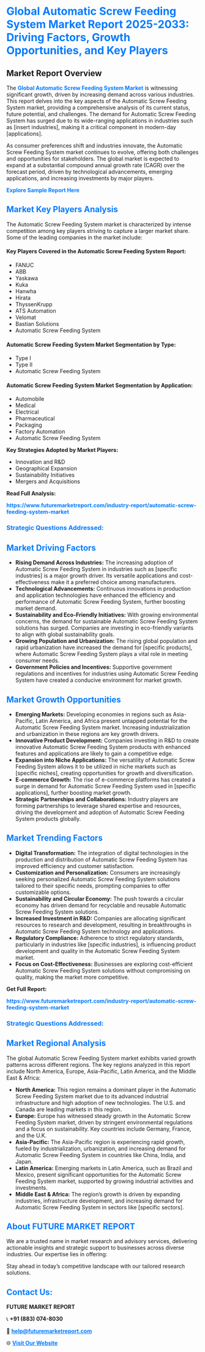 <h1 style="color: #007BFF;">Global Automatic Screw Feeding System Market Report 2025-2033: Driving Factors, Growth Opportunities, and Key Players</h1>

<section id="overview">
<h2>Market Report Overview</h2>
<p>The <a href="https://www.futuremarketreport.com/industry-report/automatic-screw-feeding-system-market" style="color: #007BFF; text-decoration: none;"><strong>Global Automatic Screw Feeding System Market</strong></a> is witnessing significant growth, driven by increasing demand across various industries. This report delves into the key aspects of the Automatic Screw Feeding System market, providing a comprehensive analysis of its current status, future potential, and challenges. The demand for Automatic Screw Feeding System has surged due to its wide-ranging applications in industries such as [insert industries], making it a critical component in modern-day [applications].</p>
<p>As consumer preferences shift and industries innovate, the Automatic Screw Feeding System market continues to evolve, offering both challenges and opportunities for stakeholders. The global market is expected to expand at a substantial compound annual growth rate (CAGR) over the forecast period, driven by technological advancements, emerging applications, and increasing investments by major players.</p>
</section>

<section id="overview">
<p><a href="https://www.futuremarketreport.com/request-sample/reportId=100477" style="color: #007BFF; text-decoration: none;"><strong>Explore Sample Report Here</strong></a></p>
</section>

<section id="key-players">
<h2 style="color: #007BFF;">Market Key Players Analysis</h2>
<p>The Automatic Screw Feeding System market is characterized by intense competition among key players striving to capture a larger market share. Some of the leading companies in the market include:</p>
<h4>Key Players Covered in the Automatic Screw Feeding System Report:</h4>
<ul><li>FANUC</li><li>ABB</li><li>Yaskawa</li><li>Kuka</li><li>Hanwha</li><li>Hirata</li><li>ThyssenKrupp</li><li>ATS Automation</li><li>Velomat</li><li>Bastian Solutions</li><li>Automatic Screw Feeding System</li></ul>
<h4>Automatic Screw Feeding System Market Segmentation by Type:</h4>
<ul><li>Type I</li><li>Type II</li><li>Automatic Screw Feeding System</li></ul>

<h4>Automatic Screw Feeding System Market Segmentation by Application:</h4>
<ul><li>Automobile</li><li>Medical</li><li>Electrical</li><li>Pharmaceutical</li><li>Packaging</li><li>Factory Automation</li><li>Automatic Screw Feeding System</li></ul>
<p><strong>Key Strategies Adopted by Market Players:</strong></p>
<ul>
<li>Innovation and R&D</li>
<li>Geographical Expansion</li>
<li>Sustainability Initiatives</li>
<li>Mergers and Acquisitions</li>
</ul>
</section>

<section>
<p><strong>Read Full Analysis: </strong></p><a href="https://www.futuremarketreport.com/industry-report/automatic-screw-feeding-system-market" style="color: #007BFF; text-decoration: none;"><strong>https://www.futuremarketreport.com/industry-report/automatic-screw-feeding-system-market</strong></a>
<h3 style="color: #007BFF;">Strategic Questions Addressed:</h3>
</section>

<section id="driving-factors">
<h2 style="color: #007BFF;">Market Driving Factors</h2>
<ul>
<li><strong>Rising Demand Across Industries:</strong> The increasing adoption of Automatic Screw Feeding System in industries such as [specific industries] is a major growth driver. Its versatile applications and cost-effectiveness make it a preferred choice among manufacturers.</li>
<li><strong>Technological Advancements:</strong> Continuous innovations in production and application technologies have enhanced the efficiency and performance of Automatic Screw Feeding System, further boosting market demand.</li>
<li><strong>Sustainability and Eco-Friendly Initiatives:</strong> With growing environmental concerns, the demand for sustainable Automatic Screw Feeding System solutions has surged. Companies are investing in eco-friendly variants to align with global sustainability goals.</li>
<li><strong>Growing Population and Urbanization:</strong> The rising global population and rapid urbanization have increased the demand for [specific products], where Automatic Screw Feeding System plays a vital role in meeting consumer needs.</li>
<li><strong>Government Policies and Incentives:</strong> Supportive government regulations and incentives for industries using Automatic Screw Feeding System have created a conducive environment for market growth.</li>
</ul>
</section>

<section id="growth-opportunities">
<h2 style="color: #007BFF;">Market Growth Opportunities</h2>
<ul>
<li><strong>Emerging Markets:</strong> Developing economies in regions such as Asia-Pacific, Latin America, and Africa present untapped potential for the Automatic Screw Feeding System market. Increasing industrialization and urbanization in these regions are key growth drivers.</li>
<li><strong>Innovative Product Development:</strong> Companies investing in R&D to create innovative Automatic Screw Feeding System products with enhanced features and applications are likely to gain a competitive edge.</li>
<li><strong>Expansion into Niche Applications:</strong> The versatility of Automatic Screw Feeding System allows it to be utilized in niche markets such as [specific niches], creating opportunities for growth and diversification.</li>
<li><strong>E-commerce Growth:</strong> The rise of e-commerce platforms has created a surge in demand for Automatic Screw Feeding System used in [specific applications], further boosting market growth.</li>
<li><strong>Strategic Partnerships and Collaborations:</strong> Industry players are forming partnerships to leverage shared expertise and resources, driving the development and adoption of Automatic Screw Feeding System products globally.</li>
</ul>
</section>

<section id="trending-factors">
<h2 style="color: #007BFF;">Market Trending Factors</h2>
<ul>
<li><strong>Digital Transformation:</strong> The integration of digital technologies in the production and distribution of Automatic Screw Feeding System has improved efficiency and customer satisfaction.</li>
<li><strong>Customization and Personalization:</strong> Consumers are increasingly seeking personalized Automatic Screw Feeding System solutions tailored to their specific needs, prompting companies to offer customizable options.</li>
<li><strong>Sustainability and Circular Economy:</strong> The push towards a circular economy has driven demand for recyclable and reusable Automatic Screw Feeding System solutions.</li>
<li><strong>Increased Investment in R&D:</strong> Companies are allocating significant resources to research and development, resulting in breakthroughs in Automatic Screw Feeding System technology and applications.</li>
<li><strong>Regulatory Compliance:</strong> Adherence to strict regulatory standards, particularly in industries like [specific industries], is influencing product development and quality in the Automatic Screw Feeding System market.</li>
<li><strong>Focus on Cost-Effectiveness:</strong> Businesses are exploring cost-efficient Automatic Screw Feeding System solutions without compromising on quality, making the market more competitive.</li>
</ul>
</section>

<section>
<p><strong>Get Full Report: </strong></p><a href="https://www.futuremarketreport.com/industry-report/automatic-screw-feeding-system-market" style="color: #007BFF; text-decoration: none;"><strong>https://www.futuremarketreport.com/industry-report/automatic-screw-feeding-system-market</strong></a>
<h3 style="color: #007BFF;">Strategic Questions Addressed:</h3>
</section>


<section id="regional-analysis">
<h2 style="color: #007BFF;">Market Regional Analysis</h2>
<p>The global Automatic Screw Feeding System market exhibits varied growth patterns across different regions. The key regions analyzed in this report include North America, Europe, Asia-Pacific, Latin America, and the Middle East & Africa:</p>
<ul>
<li><strong>North America:</strong> This region remains a dominant player in the Automatic Screw Feeding System market due to its advanced industrial infrastructure and high adoption of new technologies. The U.S. and Canada are leading markets in this region.</li>
<li><strong>Europe:</strong> Europe has witnessed steady growth in the Automatic Screw Feeding System market, driven by stringent environmental regulations and a focus on sustainability. Key countries include Germany, France, and the U.K.</li>
<li><strong>Asia-Pacific:</strong> The Asia-Pacific region is experiencing rapid growth, fueled by industrialization, urbanization, and increasing demand for Automatic Screw Feeding System in countries like China, India, and Japan.</li>
<li><strong>Latin America:</strong> Emerging markets in Latin America, such as Brazil and Mexico, present significant opportunities for the Automatic Screw Feeding System market, supported by growing industrial activities and investments.</li>
<li><strong>Middle East & Africa:</strong> The region’s growth is driven by expanding industries, infrastructure development, and increasing demand for Automatic Screw Feeding System in sectors like [specific sectors].</li>
</ul>
</section>

<footer>
<h2 style="color: #007BFF;">About FUTURE MARKET REPORT</h2>
<p>We are a trusted name in market research and advisory services, delivering actionable insights and strategic support to businesses across diverse industries. Our expertise lies in offering:</p>

<p>Stay ahead in today’s competitive landscape with our tailored research solutions.</p>

<h2 style="color: #007BFF;">Contact Us:</h2>
<p><strong>FUTURE MARKET REPORT</strong></p>
<p>📞 <strong>+91 (883) 074-8030</strong></p>
<p>📧 <strong><a href="mailto:help@futuremarketreport.com" style="color: #007BFF;">help@futuremarketreport.com</a></strong></p>
<p>🌐 <strong><a href="https://www.futuremarketreport.com/" style="color: #007BFF;">Visit Our Website</a></strong></p>
</footer>